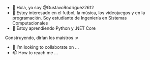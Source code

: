 - 👋 Hola, yo soy @GustavoRodriguez2612
- 👀 Estoy interesado en el futbol, la música, los videojuegos y en la programación. Soy estudiante de Ingeniería en Sistemas Computacionales
- 🌱 Estoy aprendiendo Python y .NET Core

Construyendo, dirían los maistros :v
- 💞️ I’m looking to collaborate on ...
- 📫 How to reach me ...

<!---
GustavoRodriguez2612/GustavoRodriguez2612 is a ✨ special ✨ repository because its `README.md` (this file) appears on your GitHub profile.
You can click the Preview link to take a look at your changes.
--->
